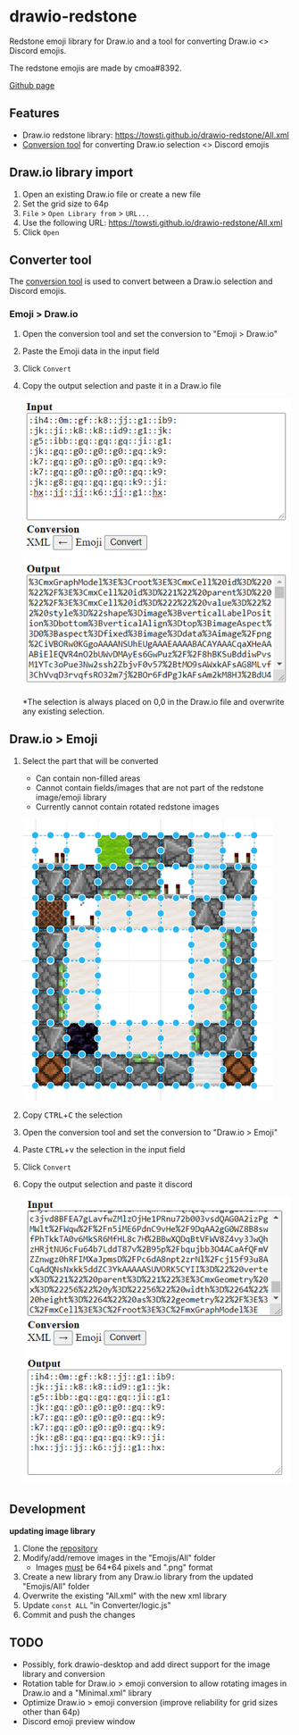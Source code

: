 # drawio-redstone
Redstone emoji library for Draw.io and a tool for converting Draw.io <> Discord emojis.  

The redstone emojis are made by cmoa#8392.

[Github page](https://towsti.github.io/drawio-redstone)

## Features

- Draw.io redstone library: https://towsti.github.io/drawio-redstone/All.xml
- [Conversion tool](Converter/index.html) for converting Draw.io selection <> Discord emojis

## Draw.io library import

1. Open an existing Draw.io file or create a new file
2. Set the grid size to 64p
3. `File` >  `Open Library from` > `URL...`
4. Use the following URL: https://towsti.github.io/drawio-redstone/All.xml
5. Click `Open`

## Converter tool

The [conversion tool](Converter/index.html) is used to convert between a Draw.io selection and Discord emojis.

### Emoji > Draw.io

1. Open the conversion tool and set the conversion to "Emoji > Draw.io"

2. Paste the Emoji data in the input field

3. Click `Convert`

4. Copy the output selection and paste it in a Draw.io file

   ![](resources\emojiToDrawio.png)

   *The selection is always placed on 0,0 in the Draw.io file and overwrite any existing selection.

## Draw.io > Emoji

1. Select the part that will be converted

   - Can contain non-filled areas
   - Cannot contain fields/images that are not part of the redstone image/emoji library
   - Currently cannot contain rotated redstone images

   ![](resources\selectionArea.png)

2. Copy <kbd>CTRL</kbd>+<kbd>C</kbd> the selection

3. Open the conversion tool and set the conversion to "Draw.io > Emoji" 

4. Paste <kbd>CTRL</kbd>+<kbd>v</kbd> the selection in the input field

5. Click `Convert`

6. Copy the output selection and paste it discord

   ![](resources/drawioToEmoji.png)

## Development

**updating image library**

1. Clone the [repository](https://github.com/Towsti/temp-test.git)
2. Modify/add/remove images in the "Emojis/All" folder
   - Images <u>must</u> be 64*64 pixels and ".png" format
3. Create a new library from any Draw.io library from the updated "Emojis/All" folder
4. Overwrite the existing "All.xml" with the new xml library
5. Update `const ALL` "in Converter/logic.js"
6. Commit and push the changes 

## TODO

- Possibly, fork drawio-desktop and add direct support for the image library and conversion
- Rotation table for Draw.io > emoji conversion to allow rotating images in Draw.io and a "Minimal.xml" library
- Optimize Draw.io > emoji conversion (improve reliability for grid sizes other than 64p)
- Discord emoji preview window

